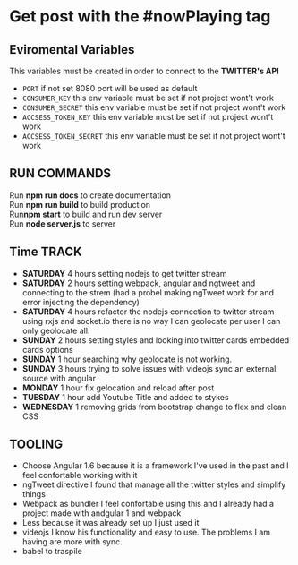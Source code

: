 # Get post with the #nowPlaying tag
## Eviromental Variables
This variables must be created in order to connect to the **TWITTER's API**
* `PORT` if not set 8080 port will be used as default
* `CONSUMER_KEY` this env variable must be set if not project wont't work
* `CONSUMER_SECRET` this env variable must be set if not project wont't work
* `ACCSESS_TOKEN_KEY` this env variable must be set if not project wont't work
* `ACCSESS_TOKEN_SECRET` this env variable must be set if not project wont't work
## RUN COMMANDS
Run **npm run docs** to create documentation <br>
Run **npm run build** to build production<br>
Run**npm start** to build and run dev server<br>
Run **node server.js** to server<br>
## Time TRACK
* **SATURDAY** 4 hours setting nodejs to get twitter stream
* **SATURDAY** 2 hours setting webpack, angular and ngtweet and connecting to the strem (had a probel making ngTweet work for and error injecting the dependency)
* **SATURDAY** 4 hours refactor the nodejs connection to twitter stream using rxjs and socket.io there is no way I can geolocate per user I can only geolocate all.
* **SUNDAY** 2 hours setting styles and looking into twitter cards embedded cards options
* **SUNDAY** 1 hour searching why geolocate is not working.
* **SUNDAY** 3 hours trying to solve issues with videojs sync an external source with angular
* **MONDAY** 1 hour fix gelocation and reload after post
* **TUESDAY** 1 hour add Youtube Title and added to stykes
* **WEDNESDAY** 1 removing grids from bootstrap change to flex and clean CSS
## TOOLING
* Choose Angular 1.6 because it is a framework I've used in the past and I feel confortable working with it
* ngTweet directive I found that manage all the twitter styles and simplify things
* Webpack as bundler I feel confortable using this and I already had a project made with andgular 1 and webpack
* Less because it was already set up I just used it
* videojs I know his functionality and easy to use. The problems I am having are more with sync.
* babel to traspile


